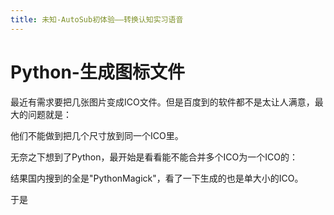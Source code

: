 ```yaml
---
title: 未知-AutoSub初体验——转换认知实习语音
---
```


# Python-生成图标文件

最近有需求要把几张图片变成ICO文件。但是百度到的软件都不是太让人满意，最大的问题就是：

他们不能做到把几个尺寸放到同一个ICO里。

无奈之下想到了Python，最开始是看看能不能合并多个ICO为一个ICO的：

结果国内搜到的全是"PythonMagick"，看了一下生成的也是单大小的ICO。

于是

